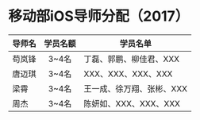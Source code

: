 # 移动部iOS导师分配（2017）

| 导师名  | 学员名额 | 学员名单            |
| ---- | :--: | --------------- |
| 苟岚锋  | 3~4名 | 丁磊、郭鹏、柳佳君、XXX |
| 唐迈琪  | 3~4名 | XXX、XXX、XXX、XXX |
| 梁霄   | 3~4名 | 王一成、徐万翔、张彬、XXX |
| 周杰   | 3~4名 | 陈妍如、XXX、XXX、XXX |

